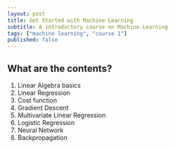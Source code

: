 ```yaml
---
layout: post
title: Get Started with Machine Learning
subtitle: A introductory course on Machine Learning
tags: ["machine learning", "course 1"]
published: false
---
```


## What are the contents?

1. Linear Algebra basics
1. Linear Regression
2. Cost function
3. Gradient Descent
4. Multivariate Linear Regression
5. Logistic Regression
6. Neural Network 
7. Backpropagation


